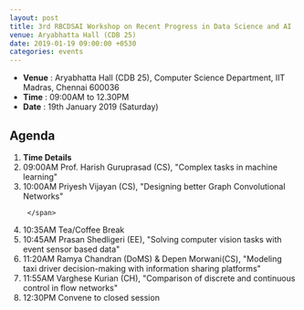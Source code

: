 ```yaml
---
layout: post
title: 3rd RBCDSAI Workshop on Recent Progress in Data Science and AI
venue: Aryabhatta Hall (CDB 25)
date: 2019-01-19 09:00:00 +0530
categories: events
---
```

<ul class="mb-5" >
	<li><b>Venue</b> : Aryabhatta Hall (CDB 25), Computer Science Department, IIT Madras, Chennai 600036 </li>
	 <li><b>Time</b> : 09:00AM to 12.30PM </li>
	 <li><b>Date</b> : 19th January 2019 (Saturday)</li>
</ul>

<h2 class="post-title text-center"> Agenda </h2>
<ol class="publications container mt-4">
  <li class="row">
    <span class="col-2 text-center"><strong> Time </strong> </span>
    <span class="col-10 text-center"><strong> Details</strong> </span>
  </li>
  <li class="row"> 
     <span class="col-2 text-center">
       09:00AM 
       </span>
       <span class="col-10"> Prof. Harish Guruprasad (CS), "Complex tasks in machine learning"
     </span>
  </li> <li class="row">
     <span class="col-2 text-center">
       10:00AM
       </span> 
       <span class="col-10">
         Priyesh Vijayan (CS), "Designing better Graph Convolutional Networks"

     </span>
  </li> <li class="row">
     <span class="col-2 text-center">
       10:35AM
       </span> <span class="col-10">  Tea/Coffee Break
     </span>
  </li> <li class="row">
     <span class="col-2 text-center">
       10:45AM
       </span> <span class="col-10">
        Prasan Shedligeri (EE), "Solving computer vision tasks with event sensor based data"  
     </span>
  </li> <li class="row">
     <span class="col-2 text-center">
       11:20AM 
       </span> <span class="col-10">
       Ramya Chandran (DoMS) & Depen Morwani(CS), "Modeling taxi driver decision-making with information sharing platforms"
     </span>
  </li> <li class="row">
     <span class="col-2 text-center">
       11:55AM
       </span> <span class="col-10">
       Varghese Kurian (CH), "Comparison of discrete and continuous control in flow networks"
     </span>
  </li>
 <li class="row">
     <span class="col-2 text-center">
       12:30PM
       </span> <span class="col-10">
       Convene to closed session
     </span>
  </li>

</ol>
<ul>

